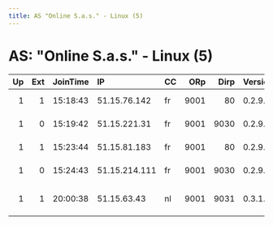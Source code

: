 ```yaml
---
title: AS "Online S.a.s." - Linux (5)
---
```


# AS: "Online S.a.s." - Linux (5)

|   Up |   Ext | JoinTime   | IP            | CC   |   ORp |   Dirp | Version   | Contact                      | Nickname    |   eFamMembers |
|-----:|------:|:-----------|:--------------|:-----|------:|-------:|:----------|:-----------------------------|:------------|--------------:|
|    1 |     1 | 15:18:43   | 51.15.76.142  | fr   |  9001 |     80 | 0.2.9.14  | BPM/Squalala - contact42b    | 14OfJuly    |             5 |
|    1 |     0 | 15:19:42   | 51.15.221.31  | fr   |  9001 |   9030 | 0.2.9.14  | BPM/Squalala - contact42b    | RedOctober  |             5 |
|    1 |     1 | 15:23:44   | 51.15.81.183  | fr   |  9001 |     80 | 0.2.9.14  | BPM/Squalala - contact42b    | May68       |             5 |
|    1 |     0 | 15:24:43   | 51.15.214.111 | fr   |  9001 |   9030 | 0.2.9.14  | BPM/Squalala - contact42b    | 9OfDecember |             5 |
|    1 |     1 | 20:00:38   | 51.15.63.43   | nl   |  9001 |   9031 | 0.3.1.9   | Viktor &lt;vnikolov AT vniko | TorScaleB   |             9 |
